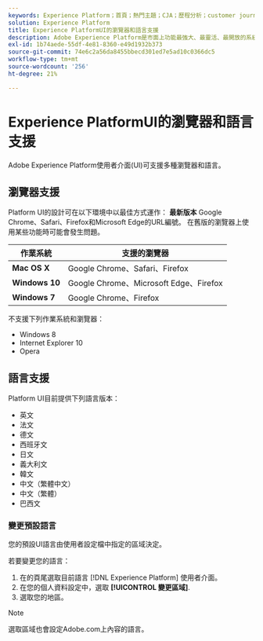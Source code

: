 ```yaml
---
keywords: Experience Platform；首頁；熱門主題；CJA；歷程分析；customer journey analytics；行銷活動協調；協調；客戶歷程；歷程；歷程協調；功能；地區
solution: Experience Platform
title: Experience PlatformUI的瀏覽器和語言支援
description: Adobe Experience Platform是市面上功能最強大、最靈活、最開放的系統，可建置和管理可提升客戶體驗的完整解決方案。  Experience Platform 可讓組織集中和標準化來自任何系統的客戶資料與內容，並運用資料科學和機器學習技術大幅改善豐富個人化體驗的設計和傳遞。
exl-id: 1b74aede-55df-4e81-8360-e49d1932b373
source-git-commit: 74e6c2a56da8455bbecd301ed7e5ad10c0366dc5
workflow-type: tm+mt
source-wordcount: '256'
ht-degree: 21%

---
```


# Experience PlatformUI的瀏覽器和語言支援

Adobe Experience Platform使用者介面(UI)可支援多種瀏覽器和語言。

## 瀏覽器支援

Platform UI的設計可在以下環境中以最佳方式運作： **最新版本** Google Chrome、Safari、Firefox和Microsoft Edge的URL編號。 在舊版的瀏覽器上使用某些功能時可能會發生問題。

| 作業系統 | 支援的瀏覽器 |
|---|---|
| **Mac OS X** | Google Chrome、Safari、Firefox |
| **Windows 10** | Google Chrome、Microsoft Edge、Firefox |
| **Windows 7** | Google Chrome、Firefox |

不支援下列作業系統和瀏覽器：

* Windows 8
* Internet Explorer 10
* Opera

## 語言支援

Platform UI目前提供下列語言版本：

* 英文
* 法文
* 德文
* 西班牙文
* 日文
* 義大利文
* 韓文
* 中文（繁體中文）
* 中文（繁體）
* 巴西文

### 變更預設語言

您的預設UI語言由使用者設定檔中指定的區域決定。

若要變更您的語言：

1. 在的頁尾選取目前語言 [!DNL Experience Platform] 使用者介面。
2. 在您的個人資料設定中，選取 **[!UICONTROL 變更區域]**.
3. 選取您的地區。

>[!NOTE]
>
> 選取區域也會設定Adobe.com上內容的語言。
